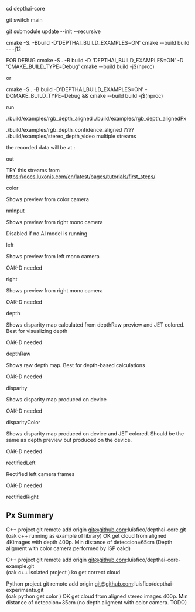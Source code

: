 cd depthai-core

git switch main

git submodule update --init --recursive

cmake -S. -Bbuild -D'DEPTHAI_BUILD_EXAMPLES=ON'
cmake --build build -- -j12

FOR DEBUG
cmake -S . -B build -D 'DEPTHAI_BUILD_EXAMPLES=ON' -D 'CMAKE_BUILD_TYPE=Debug' 
cmake --build build -j$(nproc)


or

cmake -S . -B build -D'DEPTHAI_BUILD_EXAMPLES=ON' -DCMAKE_BUILD_TYPE=Debug && cmake --build build -j$(nproc)


run

./build/examples/rgb_depth_aligned 
./build/examples/rgb_depth_alignedPx 

./build/examples/rgb_depth_confidence_aligned    ????
./build/examples/stereo_depth_video      multiple streams


the recorded data will be at :

out






TRY this streams   from  https://docs.luxonis.com/en/latest/pages/tutorials/first_steps/

color

Shows preview from color camera

nnInput

Shows preview from right mono camera

Disabled if no AI model is running

left

Shows preview from left mono camera

OAK-D needed

right

Shows preview from right mono camera

OAK-D needed

depth

Shows disparity map calculated from depthRaw preview and JET colored. Best for visualizing depth

OAK-D needed

depthRaw

Shows raw depth map. Best for depth-based calculations

OAK-D needed

disparity

Shows disparity map produced on device

OAK-D needed

disparityColor

Shows disparity map produced on device and JET colored. Should be the same as depth preview but produced on the device.

OAK-D needed

rectifiedLeft

Rectified left camera frames

OAK-D needed

rectifiedRight






## Px Summary

C++ project
git remote add origin git@github.com:luisfico/depthai-core.git	     
(oak c++ running as example of library) OK get cloud from aligned 4Kimages with depth 400p. Min distance of deteccion=65cm   (Depth aligment with color camera performed by ISP oakd)

C++ project
git remote add origin git@github.com:luisfico/depthai-core-example.git  
(oak c++ isolated project ) ko get correct cloud  

Python project
git remote add origin git@github.com:luisfico/depthai-experiments.git   
(oak python get color ) OK get cloud from aligned stereo images 400p. Min distance of deteccion=35cm (no depth aligment with color camera. TODO)
